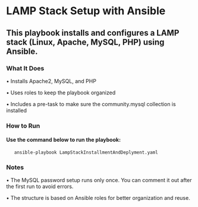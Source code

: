 <h1>LAMP Stack Setup with Ansible</h1>

<h2>This playbook installs and configures a LAMP stack (Linux, Apache, MySQL, PHP) using Ansible.</h2>

<h3>What It Does</h3>

•	Installs Apache2, MySQL, and PHP

•	Uses roles to keep the playbook organized
	
 •	Includes a pre-task to make sure the community.mysql collection is installed

<h3>How to Run</h3>

<h4>Use the command below to run the playbook:</h4>

       ansible-playbook LampStackInstallmentAndDeplyment.yaml

<h3>Notes</h3>

•	The MySQL password setup runs only once. You can comment it out after the first run to avoid errors.

•	The structure is based on Ansible roles for better organization and reuse.
